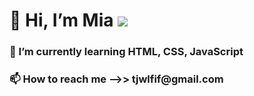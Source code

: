 
<h1> 👋 Hi, I’m Mia <img src="https://user-images.githubusercontent.com/117281717/205501796-181a79aa-b196-488e-9705-99cb450348e4.png">


<h3> 🌱 I’m currently learning HTML, CSS, JavaScript
<h3> 📫 How to reach me -->> tjwlfif@gmail.com

<!---
mia-seo/mia-seo is a ✨ special ✨ repository because its `README.md` (this file) appears on your GitHub profile.
You can click the Preview link to take a look at your changes.
--->
